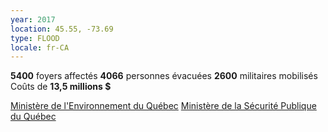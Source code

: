 ```yaml
---
year: 2017
location: 45.55, -73.69
type: FLOOD
locale: fr-CA
---
```

**5400** foyers affectés
**4066** personnes évacuées
**2600** militaires mobilisés
Coûts de **13,5 millions $**

[Ministère de l'Environnement du Québec](https://www.environnement.gouv.qc.ca/climat/Faits-saillants/2017/crue-printaniere.htm)
[Ministère de la Sécurité Publique du Québec](https://www.securitepublique.gouv.qc.ca/ministere/salle-presse/communiques/detail/13780.html)